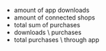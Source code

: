 - amount of app downloads
- amount of connected shops
- total sum of purchases
- downloads \ purchases
- total purchases \ through app
